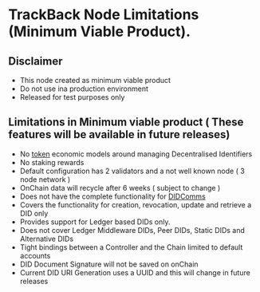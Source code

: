 # TrackBack Node Limitations (Minimum Viable Product).


## Disclaimer
* This node created as minimum viable product
* Do not use ina  production environment
* Released for test purposes only

## Limitations in Minimum viable product ( These features will be available in future releases)
* No [token](https://docs.substrate.io/how-to-guides/v3/basics/mint-token/) economic models around managing Decentralised Identifiers
* No staking rewards
* Default configuration has 2 validators and a not well known node ( 3 node network )
* OnChain data will recycle after 6 weeks ( subject to change )
* Does not have  the complete functionality for [DIDComms](https://identity.foundation/didcomm-messaging/spec/)
* Covers the functionality for creation, revocation, update and retrieve a DID only
* Provides support for Ledger based DIDs only. 
* Does not cover Ledger Middleware DIDs, Peer DIDs, Static DIDs and Alternative DIDs
* Tight bindings between a Controller and the Chain  limited to default accounts
* DID Document Signature will not be saved on onChain
* Current DID URI Generation uses a UUID and this will change in future releases
